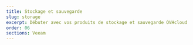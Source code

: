 ```yaml
---
title: Stockage et sauvegarde
slug: storage
excerpt: Débuter avec vos produits de stockage et sauvegarde OVHcloud
order: 06
sections: Veeam
---
```

